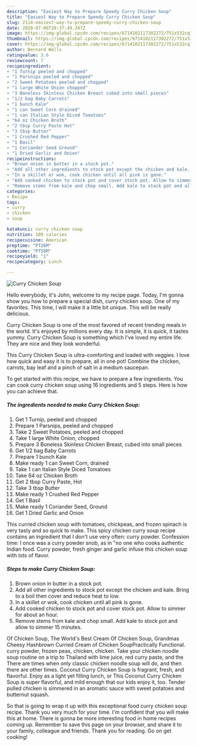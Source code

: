 ```yaml
---
description: "Easiest Way to Prepare Speedy Curry Chicken Soup"
title: "Easiest Way to Prepare Speedy Curry Chicken Soup"
slug: 2114-easiest-way-to-prepare-speedy-curry-chicken-soup
date: 2020-07-06T20:37:49.347Z
image: https://img-global.cpcdn.com/recipes/6714102117302272/751x532cq70/curry-chicken-soup-recipe-main-photo.jpg
thumbnail: https://img-global.cpcdn.com/recipes/6714102117302272/751x532cq70/curry-chicken-soup-recipe-main-photo.jpg
cover: https://img-global.cpcdn.com/recipes/6714102117302272/751x532cq70/curry-chicken-soup-recipe-main-photo.jpg
author: Bernard Wells
ratingvalue: 3.6
reviewcount: 7
recipeingredient:
- "1 Turnip peeled and chopped"
- "1 Parsnips peeled and chopped"
- "2 Sweet Potatoes peeled and chopped"
- "1 large White Onion chopped"
- "3 Boneless Skinless Chicken Breast cubed into small pieces"
- "1/2 bag Baby Carrots"
- "1 bunch Kale"
- "1 can Sweet Corn drained"
- "1 can Italian Style Diced Tomatoes"
- "64 oz Chicken Broth"
- "2 tbsp Curry Paste Hot"
- "3 tbsp Butter"
- "1 Crushed Red Pepper"
- "1 Basil"
- "1 Coriander Seed Ground"
- "1 Dried Garlic and Onion"
recipeinstructions:
- "Brown onion in butter in a stock pot."
- "Add all other ingredients to stock pot except the chicken and kale. Bring to a boil then cover and reduce heat to low."
- "In a skillet or wok, cook chicken until all pink is gone."
- "Add cooked chicken to stock pot and cover stock pot. Allow to simmer for about an hour."
- "Remove stems from kale and chop small. Add kale to stock pot and allow to simmer 15 minutes."
categories:
- Recipe
tags:
- curry
- chicken
- soup

katakunci: curry chicken soup 
nutrition: 109 calories
recipecuisine: American
preptime: "PT26M"
cooktime: "PT58M"
recipeyield: "1"
recipecategory: Lunch

---
```



![Curry Chicken Soup](https://img-global.cpcdn.com/recipes/6714102117302272/751x532cq70/curry-chicken-soup-recipe-main-photo.jpg)

Hello everybody, it's John, welcome to my recipe page. Today, I'm gonna show you how to prepare a special dish, curry chicken soup. One of my favorites. This time, I will make it a little bit unique. This will be really delicious.

Curry Chicken Soup is one of the most favored of recent trending meals in the world. It's enjoyed by millions every day. It is simple, it is quick, it tastes yummy. Curry Chicken Soup is something which I've loved my entire life. They are nice and they look wonderful.

This Curry Chicken Soup is ultra-comforting and loaded with veggies. I love how quick and easy it is to prepare, all in one pot! Combine the chicken, carrots, bay leaf and a pinch of salt in a medium saucepan.


To get started with this recipe, we have to prepare a few ingredients. You can cook curry chicken soup using 16 ingredients and 5 steps. Here is how you can achieve that.

<!--inarticleads1-->

##### The ingredients needed to make Curry Chicken Soup:

1. Get 1 Turnip, peeled and chopped
1. Prepare 1 Parsnips, peeled and chopped
1. Take 2 Sweet Potatoes, peeled and chopped
1. Take 1 large White Onion, chopped
1. Prepare 3 Boneless Skinless Chicken Breast, cubed into small pieces
1. Get 1/2 bag Baby Carrots
1. Prepare 1 bunch Kale
1. Make ready 1 can Sweet Corn, drained
1. Take 1 can Italian Style Diced Tomatoes
1. Take 64 oz Chicken Broth
1. Get 2 tbsp Curry Paste, Hot
1. Take 3 tbsp Butter
1. Make ready 1 Crushed Red Pepper
1. Get 1 Basil
1. Make ready 1 Coriander Seed, Ground
1. Get 1 Dried Garlic and Onion


This curried chicken soup with tomatoes, chickpeas, and frozen spinach is very tasty and so quick to make. This spicy chicken curry soup recipe contains an ingredient that I don&#39;t use very often: curry powder. Confession time: I once was a curry powder snob, as in &#34;no one who cooks authentic Indian food. Curry powder, fresh ginger and garlic infuse this chicken soup with lots of flavor. 

<!--inarticleads2-->

##### Steps to make Curry Chicken Soup:

1. Brown onion in butter in a stock pot.
1. Add all other ingredients to stock pot except the chicken and kale. Bring to a boil then cover and reduce heat to low.
1. In a skillet or wok, cook chicken until all pink is gone.
1. Add cooked chicken to stock pot and cover stock pot. Allow to simmer for about an hour.
1. Remove stems from kale and chop small. Add kale to stock pot and allow to simmer 15 minutes.


Of Chicken Soup, The World&#39;s Best Cream Of Chicken Soup, Grandmas Cheesy Hashbrown Curried Cream of Chicken SoupPractically Functional. curry powder, frozen peas, chicken, chicken. Take your chicken noodle soup routine on a trip to Thailand with lime juice, red curry paste, and the There are times when only classic chicken noodle soup will do, and then there are other times. Coconut Curry Chicken Soup is fragrant, fresh, and flavorful. Enjoy as a light yet filling lunch, or This Coconut Curry Chicken Soup is super flavorful, and mild enough that our kids enjoy it, too. Tender pulled chicken is simmered in an aromatic sauce with sweet potatoes and butternut squash. 

So that is going to wrap it up with this exceptional food curry chicken soup recipe. Thank you very much for your time. I'm confident that you will make this at home. There is gonna be more interesting food in home recipes coming up. Remember to save this page on your browser, and share it to your family, colleague and friends. Thank you for reading. Go on get cooking!
